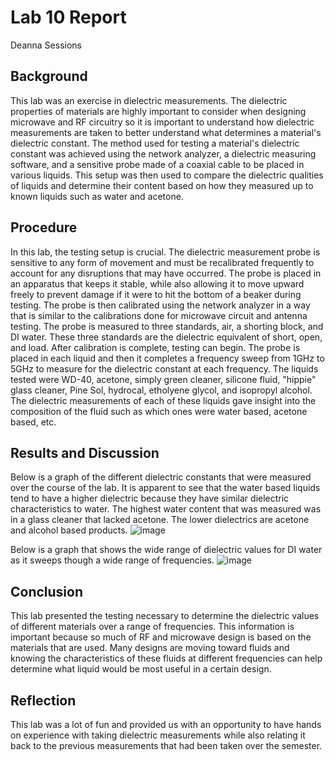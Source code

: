 # Lab 10 Report
Deanna Sessions

## Background
This lab was an exercise in dielectric measurements. The dielectric properties of materials are highly important to consider when designing microwave and RF circuitry so it is important to understand how dielectric measurements are taken to better understand what determines a material's dielectric constant. The method used for testing a material's dielectric constant was achieved using the network analyzer, a dielectric measuring software, and a sensitive probe made of a coaxial cable to be placed in various liquids. This setup was then used to compare the dielectric qualities of liquids and determine their content based on how they measured up to known liquids such as water and acetone.

## Procedure
In this lab, the testing setup is crucial. The dielectric measurement probe is sensitive to any form of movement and must be recalibrated frequently to account for any disruptions that may have occurred. The probe is placed in an apparatus that keeps it stable, while also allowing it to move upward freely  to prevent damage if it were to hit the bottom of a beaker during testing. The probe is then calibrated using the network analyzer in a way that is similar to the calibrations done for microwave circuit and antenna testing. The probe is measured to three standards, air, a shorting block, and DI water. These three standards are the dielectric equivalent of short, open, and load. After calibration is complete, testing can begin. The probe is placed in each liquid and then it completes a frequency sweep from 1GHz to 5GHz to measure for the dielectric constant at each frequency. The liquids tested were WD-40, acetone, simply green cleaner, silicone fluid, "hippie" glass cleaner, Pine Sol, hydrocal, etholyene glycol, and isopropyl alcohol. The dielectric measurements of each of these liquids gave insight into the composition of the fluid such as which ones were water based, acetone based, etc.  

## Results and Discussion
Below is a graph of the different dielectric constants that were measured over the course of the lab. It is apparent to see that the water based liquids tend to have a higher dielectric because they have similar dielectric characteristics to water. The highest water content that was measured was in a glass cleaner that lacked acetone. The lower dielectrics are acetone and alcohol based products.
![image](https://github.com/CourseReps/ECEN452-Spring2016/blob/master/Students/deannasessions/Lab_10/Lab10_dielectrics.png)<br>

Below is a graph that shows the wide range of dielectric values for DI water as it sweeps though a wide range of frequencies.
![image](https://github.com/CourseReps/ECEN452-Spring2016/blob/master/Students/deannasessions/Lab_10/DI_water_20MHz_20GHz.png)<br>

## Conclusion
This lab presented the testing necessary to determine the dielectric values of different materials over a range of frequencies. This information is important because so much of RF and microwave design is based on the materials that are used. Many designs are moving toward fluids and knowing the characteristics of these fluids at different frequencies can help determine what liquid would be most useful in a certain design.

## Reflection
This lab was a lot of fun and provided us with an opportunity to have hands on experience with taking dielectric measurements while also relating it back to the previous measurements that had been taken over the semester.
